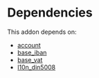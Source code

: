 # Dependencies

This addon depends on:

- [account](https://github.com/bringout/oca-ocb-accounting/tree/73715ff0fc7df4a3277aebac4dbb68118fc80fe4/odoo-bringout-oca-ocb-account)
- [base_iban](https://github.com/bringout/oca-ocb-core/tree/e9ca19c0c154b94934ea86258814c560c4e016f4/odoo-bringout-oca-ocb-base_iban)
- [base_vat](https://github.com/bringout/oca-ocb-core/tree/e9ca19c0c154b94934ea86258814c560c4e016f4/odoo-bringout-oca-ocb-base_vat)
- [l10n_din5008](https://github.com/bringout/oca-ocb-l10n_asia-pacific/tree/57f88a085710a7cfbeb40dad1e14eca00531a49d/odoo-bringout-oca-ocb-l10n_din5008)
